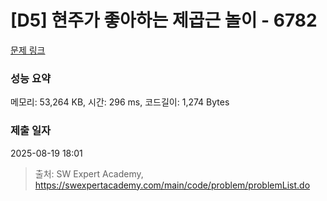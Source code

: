 # [D5] 현주가 좋아하는 제곱근 놀이 - 6782 

[문제 링크](https://swexpertacademy.com/main/code/problem/problemDetail.do?contestProbId=AWgqsAlKr9sDFAW0) 

### 성능 요약

메모리: 53,264 KB, 시간: 296 ms, 코드길이: 1,274 Bytes

### 제출 일자

2025-08-19 18:01



> 출처: SW Expert Academy, https://swexpertacademy.com/main/code/problem/problemList.do